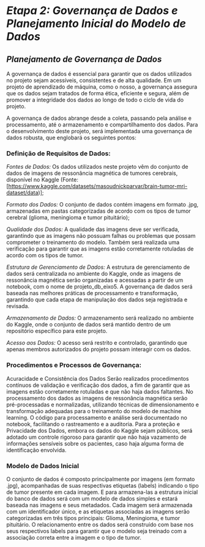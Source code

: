 # *Etapa 2: Governança de Dados e Planejamento Inicial do Modelo de Dados* 
## *Planejamento de Governança de Dados* 


A governança de dados é essencial para garantir que os dados utilizados no projeto sejam acessíveis, consistentes e de alta qualidade. Em um projeto de aprendizado de máquina, como o nosso, a governança assegura que os dados sejam tratados de forma ética, eficiente e segura, além de promover a integridade dos dados ao longo de todo o ciclo de vida do projeto.

A governança de dados abrange desde a coleta, passando pela análise e processamento, até o armazenamento e compartilhamento dos dados. Para o desenvolvimento deste projeto, será implementada uma governança de dados robusta, que englobará os seguintes pontos:

### Definição de Requisitos de Dados:

*Fontes de Dados:* Os dados utilizados neste projeto vêm do conjunto de dados de imagens de ressonância magnética de tumores cerebrais, disponível no Kaggle (Fonte: [https://www.kaggle.com/datasets/masoudnickparvar/brain-tumor-mri-dataset/data)];

*Formato dos Dados:* O conjunto de dados contém imagens em formato .jpg, armazenadas em pastas categorizadas de acordo com os tipos de tumor cerebral (glioma, meningioma e tumor pituitário);

*Qualidade dos Dados:* A qualidade das imagens deve ser verificada, garantindo que as imagens não possuam falhas ou problemas que possam comprometer o treinamento do modelo. Também será realizada uma verificação para garantir que as imagens estão corretamente rotuladas de acordo com os tipos de tumor.

*Estrutura de Gerenciamento de Dados:* A estrutura de gerenciamento de dados será centralizada no ambiente do Kaggle, onde as imagens de ressonância magnética serão organizadas e acessadas a partir de um notebook, com o nome de projeto_db_eixo5. A governança de dados será baseada nas melhores práticas de processamento e transformação, garantindo que cada etapa de manipulação dos dados seja registrada e revisada.

*Armazenamento de Dados:* O armazenamento será realizado no ambiente do Kaggle, onde o conjunto de dados será mantido dentro de um repositório específico para este projeto.

*Acesso aos Dados:* O acesso será restrito e controlado, garantindo que apenas membros autorizados do projeto possam interagir com os dados.

### Procedimentos e Processos de Governança:

Acuracidade e Consistência dos Dados Serão realizados procedimentos contínuos de validação e verificação dos dados, a fim de garantir que as imagens estão corretamente rotuladas e que não haja dados faltantes. No processamento dos dados as imagens de ressonância magnética serão pré-processadas e normalizadas, utilizando técnicas de dimensionamento e transformação adequadas para o treinamento do modelo de machine learning. O código para processamento e análise será documentado no notebook, facilitando o rastreamento e a auditoria. Para a proteção e Privacidade dos Dados, embora os dados do Kaggle sejam públicos, será adotado um controle rigoroso para garantir que não haja vazamento de informações sensíveis sobre os pacientes, caso haja alguma forma de identificação envolvida.

### Modelo de Dados Inicial

O conjunto de dados é composto principalmente por imagens (em formato .jpg), acompanhadas de suas respectivas etiquetas (labels) indicando o tipo de tumor presente em cada imagem. E para armazena-las a estrutura inicial do banco de dados será com um modelo de dados simples e estará baseada nas imagens e seus metadados. Cada imagem será armazenada com um identificador único, e as etiquetas associadas as imagens serão categorizadas em três tipos principais: Glioma, Meningioma, e tumor pituitário. O relacionamento entre os dados será construído com base nos seus respectivos labels para garantir que o modelo seja treinado com a associação correta entre a imagem e o tipo de tumor.

